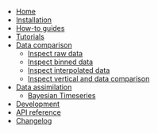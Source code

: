 <!---
Navigation specification

See https://oprypin.github.io/mkdocs-literate-nav/
-->
- [Home](index.md)
- [Installation](installation.md)
- [How-to guides](how-to-guides/index.md)
- [Tutorials](tutorials/index.md)
- [Data comparison](data-comparison/index.md)
    - [Inspect raw data](data-comparison/inspect_raw_data.py)
    - [Inspect binned data](data-comparison/inspect_binned_data.py)
    - [Inspect interpolated data](data-comparison/inspect_interpolated_data.py)
    - [Inspect vertical and data comparison](data-comparison/inspect_vertical_comparison.py)
- [Data assimilation](data-assimilation/index.md)
    - [Bayesian Timeseries](data-assimilation/Bayesian_timeseries.py)
- [Development](development.md)
- [API reference](api/ghg_forcing_for_cmip/)
- [Changelog](changelog.md)
